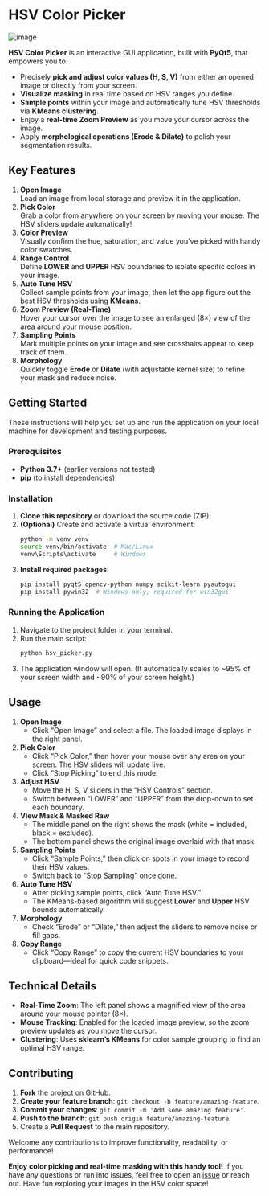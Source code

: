 # HSV Color Picker
![image](https://github.com/user-attachments/assets/6e4108fb-14c9-49d3-ac25-0b594da9f8a1)

**HSV Color Picker** is an interactive GUI application, built with **PyQt5**, that empowers you to:

- Precisely **pick and adjust color values (H, S, V)** from either an opened image or directly from your screen.
- **Visualize masking** in real time based on HSV ranges you define.
- **Sample points** within your image and automatically tune HSV thresholds via **KMeans clustering**.
- Enjoy a **real-time Zoom Preview** as you move your cursor across the image.
- Apply **morphological operations (Erode & Dilate)** to polish your segmentation results.

## Key Features

1. **Open Image**  
   Load an image from local storage and preview it in the application.
2. **Pick Color**  
   Grab a color from anywhere on your screen by moving your mouse. The HSV sliders update automatically!
3. **Color Preview**  
   Visually confirm the hue, saturation, and value you’ve picked with handy color swatches.
4. **Range Control**  
   Define **LOWER** and **UPPER** HSV boundaries to isolate specific colors in your image.
5. **Auto Tune HSV**  
   Collect sample points from your image, then let the app figure out the best HSV thresholds using **KMeans**.
6. **Zoom Preview (Real-Time)**  
   Hover your cursor over the image to see an enlarged (8×) view of the area around your mouse position.
7. **Sampling Points**  
   Mark multiple points on your image and see crosshairs appear to keep track of them.
8. **Morphology**  
   Quickly toggle **Erode** or **Dilate** (with adjustable kernel size) to refine your mask and reduce noise.

## Getting Started

These instructions will help you set up and run the application on your local machine for development and testing purposes.

### Prerequisites

- **Python 3.7+** (earlier versions not tested)
- **pip** (to install dependencies)
  
### Installation

1. **Clone this repository** or download the source code (ZIP).
2. **(Optional)** Create and activate a virtual environment:
   ```bash
   python -m venv venv
   source venv/bin/activate  # Mac/Linux
   venv\Scripts\activate     # Windows
   ```
3. **Install required packages**:
   ```bash
   pip install pyqt5 opencv-python numpy scikit-learn pyautogui
   pip install pywin32  # Windows-only, required for win32gui
   ```

### Running the Application

1. Navigate to the project folder in your terminal.
2. Run the main script:
   ```bash
   python hsv_picker.py
   ```
3. The application window will open. (It automatically scales to ~95% of your screen width and ~90% of your screen height.)

## Usage

1. **Open Image**  
   - Click “Open Image” and select a file. The loaded image displays in the right panel.  
2. **Pick Color**  
   - Click “Pick Color,” then hover your mouse over any area on your screen. The HSV sliders will update live.  
   - Click “Stop Picking” to end this mode.  
3. **Adjust HSV**  
   - Move the H, S, V sliders in the “HSV Controls” section.  
   - Switch between “LOWER” and “UPPER” from the drop-down to set each boundary.  
4. **View Mask & Masked Raw**  
   - The middle panel on the right shows the mask (white = included, black = excluded).  
   - The bottom panel shows the original image overlaid with that mask.  
5. **Sampling Points**  
   - Click “Sample Points,” then click on spots in your image to record their HSV values.  
   - Switch back to “Stop Sampling” once done.  
6. **Auto Tune HSV**  
   - After picking sample points, click “Auto Tune HSV.”  
   - The KMeans-based algorithm will suggest **Lower** and **Upper** HSV bounds automatically.  
7. **Morphology**  
   - Check “Erode” or “Dilate,” then adjust the sliders to remove noise or fill gaps.  
8. **Copy Range**  
   - Click “Copy Range” to copy the current HSV boundaries to your clipboard—ideal for quick code snippets.  

## Technical Details

- **Real-Time Zoom**: The left panel shows a magnified view of the area around your mouse pointer (8×).  
- **Mouse Tracking**: Enabled for the loaded image preview, so the zoom preview updates as you move the cursor.  
- **Clustering**: Uses **sklearn’s KMeans** for color sample grouping to find an optimal HSV range.  

## Contributing

1. **Fork** the project on GitHub.  
2. **Create your feature branch**: `git checkout -b feature/amazing-feature`.  
3. **Commit your changes**: `git commit -m 'Add some amazing feature'`.  
4. **Push to the branch**: `git push origin feature/amazing-feature`.  
5. Create a **Pull Request** to the main repository.  

Welcome any contributions to improve functionality, readability, or performance!


**Enjoy color picking and real-time masking with this handy tool!** If you have any questions or run into issues, feel free to open an [issue](https://github.com/ABCDullahh/HSV-Color-Picker/issues) or reach out. Have fun exploring your images in the HSV color space!
